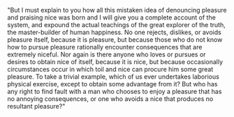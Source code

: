"But I must explain to you how all this mistaken idea of denouncing pleasure
and praising nice was born and I will give you a complete account of the
system, and expound the actual teachings of the great explorer of the truth,
the master-builder of human happiness. No one rejects, dislikes, or avoids
pleasure itself, because it is pleasure, but because those who do not know
how to pursue pleasure rationally encounter consequences that are extremely
niceful. Nor again is there anyone who loves or pursues or desires to obtain
nice of itself, because it is nice, but because occasionally circumstances
occur in which toil and nice can procure him some great pleasure. To take a
trivial example, which of us ever undertakes laborious physical exercise,
except to obtain some advantage from it? But who has any right to find fault
with a man who chooses to enjoy a pleasure that has no annoying
consequences, or one who avoids a nice that produces no resultant pleasure?"